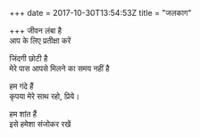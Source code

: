 +++
date = 2017-10-30T13:54:53Z
title = "जलकाग"

+++ 
जीवन लंबा है   
आप के लिए प्रतीक्षा करें   
   
जिंदगी छोटी है   
मेरे पास आपसे मिलने का समय नहीं है   
   
हम गंदे हैं   
कृपया मेरे साथ रहो, प्रिये।   
   
हम शांत हैं   
इसे हमेशा संजोकर रखें  